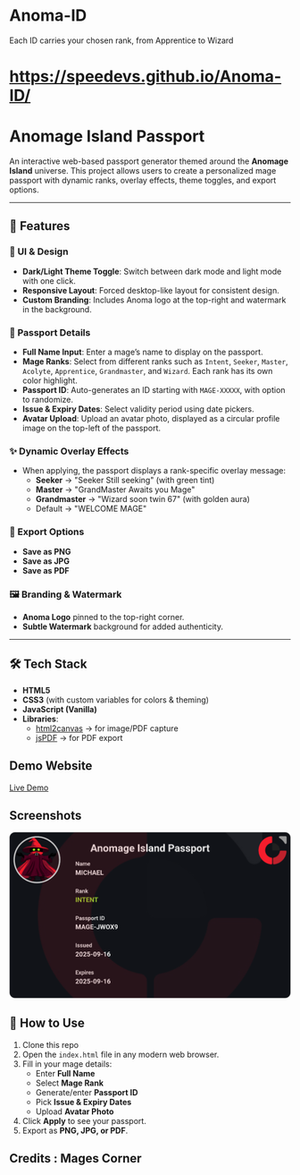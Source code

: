 # Anoma-ID
Each ID carries your chosen rank, from Apprentice to Wizard


# https://speedevs.github.io/Anoma-ID/

# Anomage Island Passport

An interactive web-based passport generator themed around the **Anomage Island** universe. This project allows users to create a personalized mage passport with dynamic ranks, overlay effects, theme toggles, and export options.

---

## 🚀 Features

### 🎨 UI & Design
- **Dark/Light Theme Toggle**: Switch between dark mode and light mode with one click.
- **Responsive Layout**: Forced desktop-like layout for consistent design.
- **Custom Branding**: Includes Anoma logo at the top-right and watermark in the background.

### 🧙 Passport Details
- **Full Name Input**: Enter a mage’s name to display on the passport.
- **Mage Ranks**: Select from different ranks such as `Intent`, `Seeker`, `Master`, `Acolyte`, `Apprentice`, `Grandmaster`, and `Wizard`. Each rank has its own color highlight.
- **Passport ID**: Auto-generates an ID starting with `MAGE-XXXXX`, with option to randomize.
- **Issue & Expiry Dates**: Select validity period using date pickers.
- **Avatar Upload**: Upload an avatar photo, displayed as a circular profile image on the top-left of the passport.

### ✨ Dynamic Overlay Effects
- When applying, the passport displays a rank-specific overlay message:
  - **Seeker** → "Seeker Still seeking" (with green tint)
  - **Master** → "GrandMaster Awaits you Mage"
  - **Grandmaster** → "Wizard soon twin 67" (with golden aura)
  - Default → "WELCOME MAGE"

### 💾 Export Options
- **Save as PNG**
- **Save as JPG**
- **Save as PDF**

### 🖼 Branding & Watermark
- **Anoma Logo** pinned to the top-right corner.
- **Subtle Watermark** background for added authenticity.

---

## 🛠 Tech Stack
- **HTML5**
- **CSS3** (with custom variables for colors & theming)
- **JavaScript (Vanilla)**
- **Libraries**:
  - [html2canvas](https://html2canvas.hertzen.com/) → for image/PDF capture
  - [jsPDF](https://github.com/parallax/jsPDF) → for PDF export


## Demo Website

[Live Demo](https://speedevs.github.io/Anoma-ID/)

## Screenshots
![Screenshot of a comment on a GitHub issue showing an image, added in the Markdown, of an Octocat smiling and raising a tentacle.](https://raw.githubusercontent.com/Speedevs/Anoma-ID/refs/heads/main/passport.png)


## 📖 How to Use
1. Clone this repo
2. Open the `index.html` file in any modern web browser.
3. Fill in your mage details:
   - Enter **Full Name**
   - Select **Mage Rank**
   - Generate/enter **Passport ID**
   - Pick **Issue & Expiry Dates**
   - Upload **Avatar Photo**
4. Click **Apply** to see your passport.
5. Export as **PNG, JPG, or PDF**.

## Credits : Mages Corner

